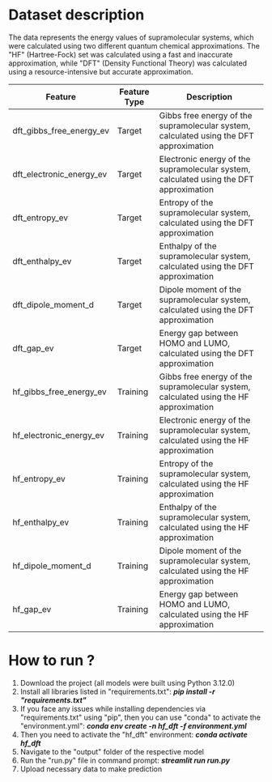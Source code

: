 # Dataset description

The data represents the energy values of supramolecular systems, which were calculated using two different quantum chemical approximations. The "HF" (Hartree-Fock) set was calculated using a fast and inaccurate approximation, while "DFT" (Density Functional Theory) was calculated using a resource-intensive but accurate approximation.

Feature  | Feature Type | Description
-------------------|--------------------|--------------------
dft_gibbs_free_energy_ev       |Target| Gibbs free energy of the supramolecular system, calculated using the DFT approximation 
dft_electronic_energy_ev       |Target| Electronic energy of the supramolecular system, calculated using the DFT approximation
dft_entropy_ev       |Target| Entropy of the supramolecular system, calculated using the DFT approximation
dft_enthalpy_ev       |Target| Enthalpy of the supramolecular system, calculated using the DFT approximation
dft_dipole_moment_d       |Target| Dipole moment of the supramolecular system, calculated using the DFT approximation
dft_gap_ev      |Target| Energy gap between HOMO and LUMO, calculated using the DFT approximation
hf_gibbs_free_energy_ev       |Training| Gibbs free energy of the supramolecular system, calculated using the HF approximation 
hf_electronic_energy_ev       |Training| Electronic energy of the supramolecular system, calculated using the HF approximation
hf_entropy_ev       |Training| Entropy of the supramolecular system, calculated using the HF approximation
hf_enthalpy_ev       |Training| Enthalpy of the supramolecular system, calculated using the HF approximation
hf_dipole_moment_d       |Training| Dipole moment of the supramolecular system, calculated using the HF approximation
hf_gap_ev      |Training| Energy gap between HOMO and LUMO, calculated using the HF approximation

# How to run ? 

1) Download the project (all models were built using Python 3.12.0)
2) Install all libraries listed in "requirements.txt": _**pip install -r "requirements.txt"**_
3) If you face any issues while installing dependencies via "requirements.txt" using "pip", then you can use "conda" to activate the "environment.yml": _**conda env create -n hf_dft -f environment.yml**_
4) Then you need to activate the "hf_dft" environment: _**conda activate hf_dft**_   
5) Navigate to the "output" folder of the respective model
6) Run the "run.py" file in command prompt: _**streamlit run run.py**_
7) Upload necessary data to make prediction

